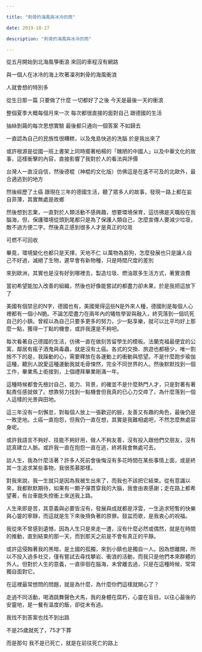 ```yaml
---

title: "刺骨的海風與冰冷的雨"

date: 2019-10-27

description: "刺骨的海風與冰冷的雨"

---
```




從五月開始到北海風箏衝浪 來回的車程沒有網路  

與一個人在冰冷的海上吹著凜冽刺骨的海風衝浪  

人就會想的特別多  

  

從生日那一篇 只要做了什麼 一切都好了之後 今天是最後一天的衝浪  

整個夏季大概每個月來一次 每次都很直接的面對自己 跟德國的生活  

抽絲剝繭的每次思想實驗 最後都只通向一個答案 不如歸去  

  

  

  

一直認為自己的民族性很糟糕，以及鬼島快逃的洗腦 於是我出來了  

  

或許根源是從國一班上書架上同時擺著柏楊的「醜陋的中國人」以及中華文化的故事，這樣衝擊的內容，直接影響了我對於人的看法與評價  

  

台灣人一直沒自信，然後德棍（神棍的文化版）仿佛這是在遙不可及的北歐外，最合適逃到的地方  

  

然後經歷了土癌 跟現在三年的德國生活，聽了眾多人的故事，發現一路上都在妄自菲薄，其實無處是故鄉  

  

然後想到志業，一直對於人類活動不感興趣，想要環境保育，這彷彿是天職般在我腦海，但，保護環境從頭到尾都只是為了保護人類自己，怎麼宣傳人要減少垃圾，敵不過方便二字。然後真正感到很多人才是真正的垃圾

可燃不可回收  

畢竟，環境變化也都只是天擇，天地不仁 以萬物為芻狗，怎麼發展也只是讓人自己不好過，滅絕了生物，遲早會有新物種，只是時間尺度的差別  

來到歐洲，其實也是沒有好到哪裡去，製造垃圾、燃油眾多生活方式，著實浪費  

當初希望能加入改善的組織，然後也好像能嘗試的都盡力卻未果，於是我把這放下了  

  

美國有個禁忌的N字，德國也有，美國覺得這些N是外來人種，德國則是每個人心裡都有一個小N脆。不論怎麼盡力在兩年內的犧牲學習與融入，終究落到一個坑死自己的小鎮。曾經以為自己只要多更多的努力，少一點享樂，就可以比平均好上那麼一點，獲得一丁點的機會，或許我還是不夠吧。  

  

每次看著自己德國的生活，彷彿一直在做刻苦留學生的模板。法蘭克福最便宜的公寓，鄰居有瘋子酒鬼與毒蟲，就是沒有土癌。各式的交換、旅遊也都極少，唯一割捨不下的是，我躁動的心，需要釋放在各運動上的衝動與慾望。不是什麼跑步瑜伽這種，聽別人說愛這種運動我就毛骨悚然，完全不同世界的人。然後默默找到一個工作，畢業馬上銜接到，上個禮拜畢業剛滿一年。  

  

這種時候都會先檢討自己，能力、背景，的確並不是什麼熱門人才，只是對著有著點責任感就做了。想靠努力找到一點機會但我真的已心力交瘁了，為什麼落到一個人這樣的光景與田地。

這三年沒有一刻懈怠，對每個人放上一張歡迎的臉，友善又有趣的角色，最後仍是一敗塗地。土癌一直抱怨，但我仍一直在想，其實是我難相處吧，不然怎麼無處容身呢。  

或許我語言不夠好、技能不夠好用，做人不夠友善，沒有投入跟他們交朋友，沒有認真建立人脈。或許我一直在抱怨一直在逃，終將我會無處可去。  

  

談人生，我為什麼活著？許多人死前會後悔沒有多花時間在某些事情上面，或是終其一生追求某些事物，我很羨慕那樣。  

對我來說，我一生就只是因為我被生出來了，而我也不該把它結束。從有意識以來，我都默默期待，如果有一顆子彈貫穿我的大腦，我會由衷感謝；走在路上都希望著，有台車能失控衝上來送我上路。  

人生來即是苦，其意義與必要皆沒有，發展與成就都是浮雲，一生追求短暫的快樂與心靈的寧靜，而這就是生下來後揹負著的原罪。鼓盆而歌，是我衷心的祝福。  

我從來不曾感到遺憾，因為人生只是來走一遭，沒有什麼必然或偶然，就是在時間的推動，直到結束的那一天，而到那天之前是不會有真正的平靜。  

  

或許這侵蝕著我的黑暗，是土國的孤獨，來到小鎮也是獨自一人。因為想離開，所以不投入過多社交，僅有嘗試去尋找攀岩、衝浪的活動，而我只是他們本來群體的外人。但對於人生的意義，一直徘徊在腦海，未曾離去過，只是在這種時候，常常獨自面對它。  

  

在這裡最常想問的問題，就是為什麼，為什麼你們這樣就開心了？

走過不同活動，喝酒跳舞聲色犬馬，我的身體在腐朽，心靈在盲目。以往心最後的安靈地，是一餐有溫度的飯，卻從未有過。  

  

我找不到答案也找不到出路  

不是25歲就死了，75才下葬  

而是那句 我不是已死亡，就是在前往死亡的路上



